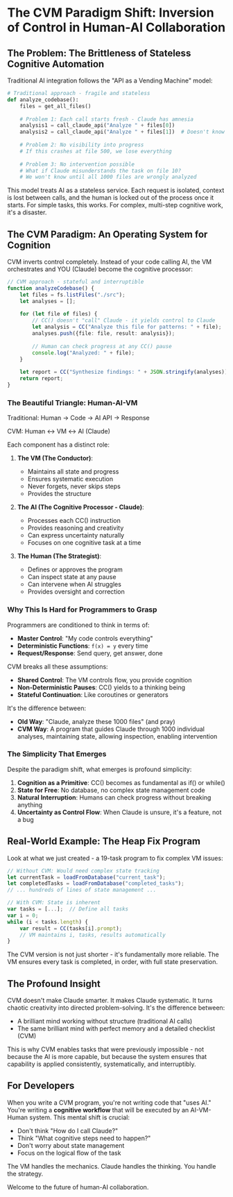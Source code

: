 # The CVM Paradigm Shift: Inversion of Control in Human-AI Collaboration

## The Problem: The Brittleness of Stateless Cognitive Automation

Traditional AI integration follows the "API as a Vending Machine" model:

```python
# Traditional approach - fragile and stateless
def analyze_codebase():
    files = get_all_files()
    
    # Problem 1: Each call starts fresh - Claude has amnesia
    analysis1 = call_claude_api("Analyze " + files[0])
    analysis2 = call_claude_api("Analyze " + files[1])  # Doesn't know about analysis1
    
    # Problem 2: No visibility into progress
    # If this crashes at file 500, we lose everything
    
    # Problem 3: No intervention possible
    # What if Claude misunderstands the task on file 10?
    # We won't know until all 1000 files are wrongly analyzed
```

This model treats AI as a stateless service. Each request is isolated, context is lost between calls, and the human is locked out of the process once it starts. For simple tasks, this works. For complex, multi-step cognitive work, it's a disaster.

## The CVM Paradigm: An Operating System for Cognition

CVM inverts control completely. Instead of your code calling AI, the VM orchestrates and YOU (Claude) become the cognitive processor:

```typescript
// CVM approach - stateful and interruptible
function analyzeCodebase() {
    let files = fs.listFiles("./src");
    let analyses = [];
    
    for (let file of files) {
        // CC() doesn't "call" Claude - it yields control to Claude
        let analysis = CC("Analyze this file for patterns: " + file);
        analyses.push({file: file, result: analysis});
        
        // Human can check progress at any CC() pause
        console.log("Analyzed: " + file);
    }
    
    let report = CC("Synthesize findings: " + JSON.stringify(analyses));
    return report;
}
```

### The Beautiful Triangle: Human-AI-VM

Traditional: Human → Code → AI API → Response

CVM: Human ↔ VM ↔ AI (Claude)

Each component has a distinct role:

1. **The VM (The Conductor)**: 
   - Maintains all state and progress
   - Ensures systematic execution
   - Never forgets, never skips steps
   - Provides the structure

2. **The AI (The Cognitive Processor - Claude)**:
   - Processes each CC() instruction
   - Provides reasoning and creativity
   - Can express uncertainty naturally
   - Focuses on one cognitive task at a time

3. **The Human (The Strategist)**:
   - Defines or approves the program
   - Can inspect state at any pause
   - Can intervene when AI struggles
   - Provides oversight and correction

### Why This Is Hard for Programmers to Grasp

Programmers are conditioned to think in terms of:
- **Master Control**: "My code controls everything"
- **Deterministic Functions**: `f(x) = y` every time
- **Request/Response**: Send query, get answer, done

CVM breaks all these assumptions:
- **Shared Control**: The VM controls flow, you provide cognition
- **Non-Deterministic Pauses**: CC() yields to a thinking being
- **Stateful Continuation**: Like coroutines or generators

It's the difference between:
- **Old Way**: "Claude, analyze these 1000 files" (and pray)
- **CVM Way**: A program that guides Claude through 1000 individual analyses, maintaining state, allowing inspection, enabling intervention

### The Simplicity That Emerges

Despite the paradigm shift, what emerges is profound simplicity:

1. **Cognition as a Primitive**: CC() becomes as fundamental as if() or while()
2. **State for Free**: No database, no complex state management code
3. **Natural Interruption**: Humans can check progress without breaking anything
4. **Uncertainty as Control Flow**: When Claude is unsure, it's a feature, not a bug

## Real-World Example: The Heap Fix Program

Look at what we just created - a 19-task program to fix complex VM issues:

```typescript
// Without CVM: Would need complex state tracking
let currentTask = loadFromDatabase("current_task");
let completedTasks = loadFromDatabase("completed_tasks");
// ... hundreds of lines of state management ...

// With CVM: State is inherent
var tasks = [...];  // Define all tasks
var i = 0;
while (i < tasks.length) {
    var result = CC(tasks[i].prompt);
    // VM maintains i, tasks, results automatically
}
```

The CVM version is not just shorter - it's fundamentally more reliable. The VM ensures every task is completed, in order, with full state preservation.

## The Profound Insight

CVM doesn't make Claude smarter. It makes Claude systematic. It turns chaotic creativity into directed problem-solving. It's the difference between:

- A brilliant mind working without structure (traditional AI calls)
- The same brilliant mind with perfect memory and a detailed checklist (CVM)

This is why CVM enables tasks that were previously impossible - not because the AI is more capable, but because the system ensures that capability is applied consistently, systematically, and interruptibly.

## For Developers

When you write a CVM program, you're not writing code that "uses AI." You're writing a **cognitive workflow** that will be executed by an AI-VM-Human system. This mental shift is crucial:

- Don't think "How do I call Claude?"
- Think "What cognitive steps need to happen?"
- Don't worry about state management
- Focus on the logical flow of the task

The VM handles the mechanics. Claude handles the thinking. You handle the strategy.

Welcome to the future of human-AI collaboration.